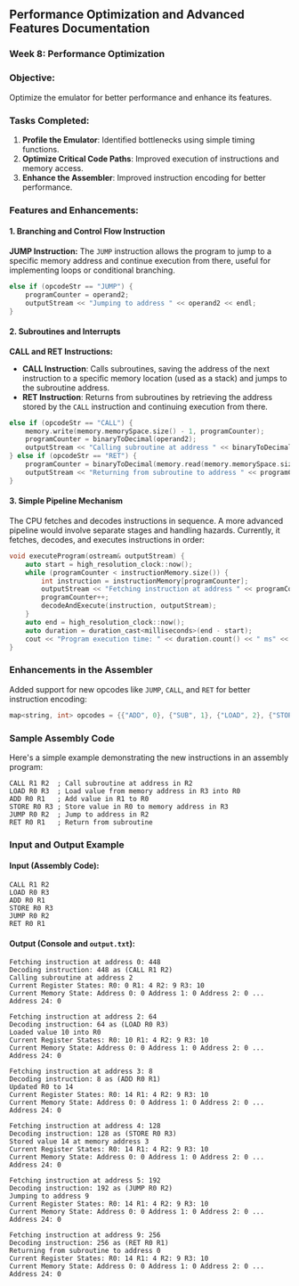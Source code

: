 ## Performance Optimization and Advanced Features Documentation

### Week 8: Performance Optimization

### Objective:
Optimize the emulator for better performance and enhance its features.

### Tasks Completed:
1. **Profile the Emulator**: Identified bottlenecks using simple timing functions.
2. **Optimize Critical Code Paths**: Improved execution of instructions and memory access.
3. **Enhance the Assembler**: Improved instruction encoding for better performance.

### Features and Enhancements:

#### 1. Branching and Control Flow Instruction

**JUMP Instruction:**
The `JUMP` instruction allows the program to jump to a specific memory address and continue execution from there, useful for implementing loops or conditional branching.
```cpp
else if (opcodeStr == "JUMP") {
    programCounter = operand2;
    outputStream << "Jumping to address " << operand2 << endl;
}
```

#### 2. Subroutines and Interrupts

**CALL and RET Instructions:**
- **CALL Instruction**: Calls subroutines, saving the address of the next instruction to a specific memory location (used as a stack) and jumps to the subroutine address.
- **RET Instruction**: Returns from subroutines by retrieving the address stored by the `CALL` instruction and continuing execution from there.

```cpp
else if (opcodeStr == "CALL") {
    memory.write(memory.memorySpace.size() - 1, programCounter);
    programCounter = binaryToDecimal(operand2);
    outputStream << "Calling subroutine at address " << binaryToDecimal(operand2) << endl;
} else if (opcodeStr == "RET") {
    programCounter = binaryToDecimal(memory.read(memory.memorySpace.size() - 1));
    outputStream << "Returning from subroutine to address " << programCounter << endl;
}
```

#### 3. Simple Pipeline Mechanism

The CPU fetches and decodes instructions in sequence. A more advanced pipeline would involve separate stages and handling hazards. Currently, it fetches, decodes, and executes instructions in order:
```cpp
void executeProgram(ostream& outputStream) {
    auto start = high_resolution_clock::now();
    while (programCounter < instructionMemory.size()) {
        int instruction = instructionMemory[programCounter];
        outputStream << "Fetching instruction at address " << programCounter << ": " << instruction << endl;
        programCounter++;
        decodeAndExecute(instruction, outputStream);
    }
    auto end = high_resolution_clock::now();
    auto duration = duration_cast<milliseconds>(end - start);
    cout << "Program execution time: " << duration.count() << " ms" << endl;
}
```

### Enhancements in the Assembler

Added support for new opcodes like `JUMP`, `CALL`, and `RET` for better instruction encoding:
```cpp
map<string, int> opcodes = {{"ADD", 0}, {"SUB", 1}, {"LOAD", 2}, {"STORE", 3}, {"INPUT", 4}, {"OUTPUT", 5}, {"JUMP", 6}, {"CALL", 7}, {"RET", 8}};
```

### Sample Assembly Code

Here's a simple example demonstrating the new instructions in an assembly program:
```assembly
CALL R1 R2  ; Call subroutine at address in R2
LOAD R0 R3  ; Load value from memory address in R3 into R0
ADD R0 R1   ; Add value in R1 to R0
STORE R0 R3 ; Store value in R0 to memory address in R3
JUMP R0 R2  ; Jump to address in R2
RET R0 R1   ; Return from subroutine
```

### Input and Output Example

#### Input (Assembly Code):
```
CALL R1 R2
LOAD R0 R3
ADD R0 R1
STORE R0 R3
JUMP R0 R2
RET R0 R1
```

#### Output (Console and `output.txt`):
```
Fetching instruction at address 0: 448
Decoding instruction: 448 as (CALL R1 R2)
Calling subroutine at address 2
Current Register States: R0: 0 R1: 4 R2: 9 R3: 10
Current Memory State: Address 0: 0 Address 1: 0 Address 2: 0 ... Address 24: 0

Fetching instruction at address 2: 64
Decoding instruction: 64 as (LOAD R0 R3)
Loaded value 10 into R0
Current Register States: R0: 10 R1: 4 R2: 9 R3: 10
Current Memory State: Address 0: 0 Address 1: 0 Address 2: 0 ... Address 24: 0

Fetching instruction at address 3: 8
Decoding instruction: 8 as (ADD R0 R1)
Updated R0 to 14
Current Register States: R0: 14 R1: 4 R2: 9 R3: 10
Current Memory State: Address 0: 0 Address 1: 0 Address 2: 0 ... Address 24: 0

Fetching instruction at address 4: 128
Decoding instruction: 128 as (STORE R0 R3)
Stored value 14 at memory address 3
Current Register States: R0: 14 R1: 4 R2: 9 R3: 10
Current Memory State: Address 0: 0 Address 1: 0 Address 2: 0 ... Address 24: 0

Fetching instruction at address 5: 192
Decoding instruction: 192 as (JUMP R0 R2)
Jumping to address 9
Current Register States: R0: 14 R1: 4 R2: 9 R3: 10
Current Memory State: Address 0: 0 Address 1: 0 Address 2: 0 ... Address 24: 0

Fetching instruction at address 9: 256
Decoding instruction: 256 as (RET R0 R1)
Returning from subroutine to address 0
Current Register States: R0: 14 R1: 4 R2: 9 R3: 10
Current Memory State: Address 0: 0 Address 1: 0 Address 2: 0 ... Address 24: 0
```
